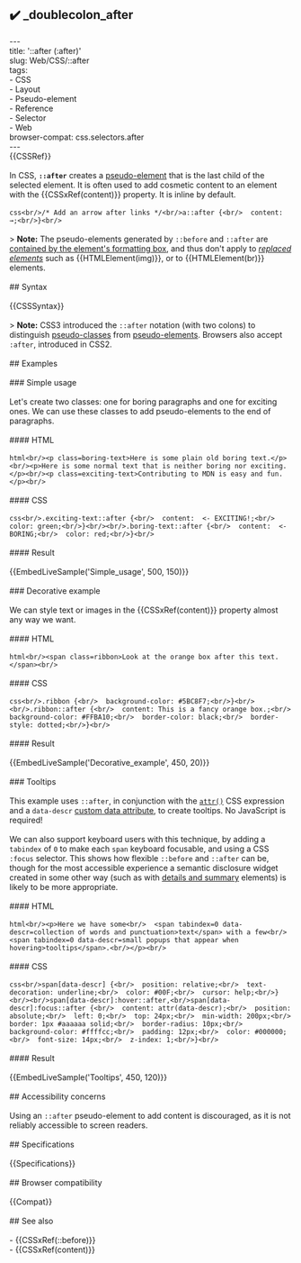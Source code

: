 ## ✔️ _doublecolon_after 
 ---<br/>title: '::after (:after)'<br/>slug: Web/CSS/::after<br/>tags:<br/>  - CSS<br/>  - Layout<br/>  - Pseudo-element<br/>  - Reference<br/>  - Selector<br/>  - Web<br/>browser-compat: css.selectors.after<br/>---<br/>{{CSSRef}}<br/><br/>In CSS, **`::after`** creates a [pseudo-element](/en-US/docs/Web/CSS/Pseudo-elements) that is the last child of the selected element. It is often used to add cosmetic content to an element with the {{CSSxRef(content)}} property. It is inline by default.<br/><br/>```css<br/>/* Add an arrow after links */<br/>a::after {<br/>  content: →;<br/>}<br/>```<br/><br/>> **Note:** The pseudo-elements generated by `::before` and `::after` are [contained by the element's formatting box](https://www.w3.org/TR/CSS2/generate.html#before-after-content), and thus don't apply to _[replaced elements](/en-US/docs/Web/CSS/Replaced_element)_ such as {{HTMLElement(img)}}, or to {{HTMLElement(br)}} elements.<br/><br/>## Syntax<br/><br/>{{CSSSyntax}}<br/><br/>> **Note:** CSS3 introduced the `::after` notation (with two colons) to distinguish [pseudo-classes](/en-US/docs/Web/CSS/Pseudo-classes) from [pseudo-elements](/en-US/docs/Web/CSS/Pseudo-elements). Browsers also accept `:after`, introduced in CSS2.<br/><br/>## Examples<br/><br/>### Simple usage<br/><br/>Let's create two classes: one for boring paragraphs and one for exciting ones. We can use these classes to add pseudo-elements to the end of paragraphs.<br/><br/>#### HTML<br/><br/>```html<br/><p class=boring-text>Here is some plain old boring text.</p><br/><p>Here is some normal text that is neither boring nor exciting.</p><br/><p class=exciting-text>Contributing to MDN is easy and fun.</p><br/>```<br/><br/>#### CSS<br/><br/>```css<br/>.exciting-text::after {<br/>  content:  <- EXCITING!;<br/>  color: green;<br/>}<br/><br/>.boring-text::after {<br/>  content:  <- BORING;<br/>  color: red;<br/>}<br/>```<br/><br/>#### Result<br/><br/>{{EmbedLiveSample('Simple_usage', 500, 150)}}<br/><br/>### Decorative example<br/><br/>We can style text or images in the {{CSSxRef(content)}} property almost any way we want.<br/><br/>#### HTML<br/><br/>```html<br/><span class=ribbon>Look at the orange box after this text. </span><br/>```<br/><br/>#### CSS<br/><br/>```css<br/>.ribbon {<br/>  background-color: #5BC8F7;<br/>}<br/><br/>.ribbon::after {<br/>  content: This is a fancy orange box.;<br/>  background-color: #FFBA10;<br/>  border-color: black;<br/>  border-style: dotted;<br/>}<br/>```<br/><br/>#### Result<br/><br/>{{EmbedLiveSample('Decorative_example', 450, 20)}}<br/><br/>### Tooltips<br/><br/>This example uses `::after`, in conjunction with the [`attr()`](</en-US/docs/Web/CSS/attr()>) CSS expression and a `data-descr` [custom data attribute](/en-US/docs/Web/HTML/Global_attributes/data-*), to create tooltips. No JavaScript is required!<br/><br/>We can also support keyboard users with this technique, by adding a `tabindex` of `0` to make each `span` keyboard focusable, and using a CSS `:focus` selector. This shows how flexible `::before` and `::after` can be, though for the most accessible experience a semantic disclosure widget created in some other way (such as with [details and summary](/en-US/docs/Web/HTML/Element/details) elements) is likely to be more appropriate.<br/><br/>#### HTML<br/><br/>```html<br/><p>Here we have some<br/>  <span tabindex=0 data-descr=collection of words and punctuation>text</span> with a few<br/>  <span tabindex=0 data-descr=small popups that appear when hovering>tooltips</span>.<br/></p><br/>```<br/><br/>#### CSS<br/><br/>```css<br/>span[data-descr] {<br/>  position: relative;<br/>  text-decoration: underline;<br/>  color: #00F;<br/>  cursor: help;<br/>}<br/><br/>span[data-descr]:hover::after,<br/>span[data-descr]:focus::after {<br/>  content: attr(data-descr);<br/>  position: absolute;<br/>  left: 0;<br/>  top: 24px;<br/>  min-width: 200px;<br/>  border: 1px #aaaaaa solid;<br/>  border-radius: 10px;<br/>  background-color: #ffffcc;<br/>  padding: 12px;<br/>  color: #000000;<br/>  font-size: 14px;<br/>  z-index: 1;<br/>}<br/>```<br/><br/>#### Result<br/><br/>{{EmbedLiveSample('Tooltips', 450, 120)}}<br/><br/>## Accessibility concerns<br/><br/>Using an `::after` pseudo-element to add content is discouraged, as it is not reliably accessible to screen readers.<br/><br/>## Specifications<br/><br/>{{Specifications}}<br/><br/>## Browser compatibility<br/><br/>{{Compat}}<br/><br/>## See also<br/><br/>- {{CSSxRef(::before)}}<br/>- {{CSSxRef(content)}}<br/>